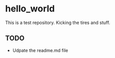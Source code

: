 # hello_world
This is a test repository.  Kicking the tires and stuff.

## TODO
- Udpate the readme.md file

